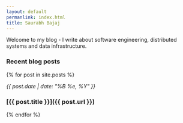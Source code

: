 ```yaml
---
layout: default
permanlink: index.html
title: Saurabh Bajaj
---
```


Welcome to my blog - I write about software engineering, distributed systems and data infrastructure.

### Recent blog posts

{% for post in site.posts %}    

*{{ post.date | date: "%B %e, %Y" }}*
### [**{{ post.title }}**]({{ post.url }})

{% endfor %}
